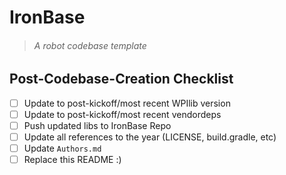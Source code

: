 # IronBase
>###### A robot codebase template

## Post-Codebase-Creation Checklist
* [ ] Update to post-kickoff/most recent WPIlib version
* [ ] Update to post-kickoff/most recent vendordeps
* [ ] Push updated libs to IronBase Repo
* [ ] Update all references to the year (LICENSE, build.gradle, etc)
* [ ] Update `Authors.md`
* [ ] Replace this README :)